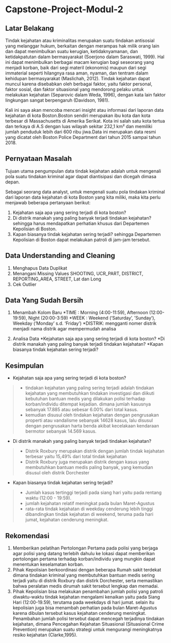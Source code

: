 # Capstone-Project-Modul-2

## Latar Belakang
Tindak kejahatan atau kriminalitas merupakan suatu tindakan antisosial yang melanggar hukum, berkaitan dengan merampas hak milik orang lain dan dapat menimbulkan suatu kerugian, ketidaknyamanan, dan ketidakpatutan dalam bermasyarakat (Soerjono dalam Saraswati, 1999). Hal ini dapat menimbulkan berbagai macam kerugian bagi seseorang yang menjadi korban, baik dari segi materil (ekonomis) maupun dari segi immaterial seperti hilangnya rasa aman, nyaman, dan tentram dalam kehidupan bermasyarakat (Maslichah, 2012). Tindak kejahatan dapat muncul karena disebabkan oleh berbagai faktor, yaitu faktor personal, faktor sosial, dan faktor situasional yang mendorong pelaku untuk melakukan kejahatan (Separovic dalam Weda, 1996), dengan kata lain faktor lingkungan sangat berpengaruh (Davidson, 1981).

Kali ini saya akan mencoba mencari insight atau informasi dari laporan data kejahatan di kota Boston.Boston sendiri merupakan ibu kota dan kota terbesar di Massachusetts di Amerika Serikat. Kota ini salah satu kota tertua dan terkaya di A.S dengan luas wilayah sekitar 232,1 km² dan memiliki jumlah penduduk lebih dari 600 ribu jiwa.Data ini merupakan data resmi yang dicatat oleh Boston Police Department dari tahun 2015 sampai tahun 2018.

## Pernyataan Masalah
Tujuan utama pengumpulan data tindak kejahatan adalah untuk mengenali pola suatu tindakan kriminal agar dapat diantisipasi dan dicegah dimasa depan.

Sebagai seorang data analyst, untuk mengenali suatu pola tindakan kriminal dari laporan data kejahatan di kota Boston yang kita miliki, maka kita perlu menjawab beberapa pertanyaan berikut:

1. Kejahatan saja apa yang sering terjadi di kota boston?
2. Di distrik manakah yang paling banyak terjadi tindakan kejahatan? sehingga harus mendapatkan perhatian khusus dari Departemen Kepolisian di Boston.
3. Kapan biasanya tindak kejahatan sering terjadi? sehingga Departemen Kepolisian di Boston dapat melakukan patroli di jam-jam tersebut.

## Data Understanding and Cleaning
1. Menghapus Data Duplikat
2. Menangani Missing Values SHOOTING, UCR_PART, DISTRICT, REPORTING_AREA, STREET, Lat dan Long
3. Cek Outlier

## Data Yang Sudah Bersih
1. Menambah Kolom Baru
   *TIME : Morning (4:00-11:59), Afternoon (12:00-19:59), Night (20:00-3:59)
   *WEEK : Weekend (‘Saturday’, ’Sunday’), Weekday (‘Monday’ s.d. ‘Friday’)
   *DISTRIK: mengganti nomer distrik menjadi nama distrik agar mempermudah analisa

2. Analisa Data
   *Kejahatan saja apa yang sering terjadi di kota boston?
   *Di distrik manakah yang paling banyak terjadi tindakan kejahatan?
   *Kapan biasanya tindak kejahatan sering terjadi?


## **Kesimpulan**
*   Kejahatan saja apa yang sering terjadi di kota boston?
> * tindakan kejahatan yang paling sering terjadi adalah tindakan kejahatan yang membutuhkan tindakan investigasi dan diikuti kebutuhan bantuan medis yang dilakukan polisi terhadap korban/individu ditempat kejadian. dimana jumlah kasusnya sebanyak 17.885 atau sebesar 6.00% dari total kasus.
> * kemudian disusul oleh tindakan kejahatan dengan pengrusakan properti atau vandalisme sebanyak 14628 kasus, lalu disusul dengan pengrusakan harta benda akibat kecelakaan kendaraan bermotor sebanyak 14.569 kasus.
* Di distrik manakah yang paling banyak terjadi tindakan kejahatan?
> * Distrik Roxbury merupakan distrik dengan jumlah tindak kejahatan terbesar yaitu 15,49% dari total tindak kejahatan
>* Distrik Roxbury juga merupakan distrik dengan kasus yang membutuhkan bantuan medis paling banyak, yang kemudian disusul oleh distrik Dorchester
* Kapan biasanya tindak kejahatan sering terjadi?
> *  Jumlah kasus tertinggi terjadi pada siang hari yaitu pada rentang waktu (12:00 - 19:59).
> *  jumlah kejahatan relatif meningkat pada bulan Maret-Agustus
> *  rata-rata tindak kejahatan di weekday cenderung lebih tinggi dibandingkan tindak kejahatan di weekend, teruma pada hari jumat, kejahatan cenderung meningkat.

## **Rekomendasi**
1. Memberikan pelatihan Pertolongan Pertama pada polisi yang berjaga agar polisi yang datang terlebih dahulu ke lokasi dapat memberikan pertolongan pertama terhadap korban/individu yang mungkin dapat menentukan keselamatan korban.
2. Pihak Kepolisian berkoordinasi dengan beberapa Rumah sakit terdekat dimana tindakan kriminal yang membutuhkan bantuan medis sering terjadi yaitu di distrik Roxbury dan distirk Dorchester, serta memastikan bahwa peralatan medis dirumah sakit tersebut lengkap dan memadai.
3. Pihak Kepolisian bisa melakukan penambahan jumlah polisi yang patroli diwaktu-waktu tindak kejahatan mengalami kenaikan yaitu pada Siang Hari (12:00-19.59), terutama pada weekdays di hari jumat. selain itu kepolisian juga bisa menambah perhatian pada bulan Maret-Agustus karena dibulan tersebut kasus kejahatan cenderung meningkat. Penambahan jumlah polisi tersebut dapat mencegah terjadinya tindakan kejahatan, dimana Pencegahan Kejahatan Situasional (Situasional Crime Prevention) merupakan suatu strategi untuk mengurangi meningkatnya resiko kejahatan (Clarke,1995).
